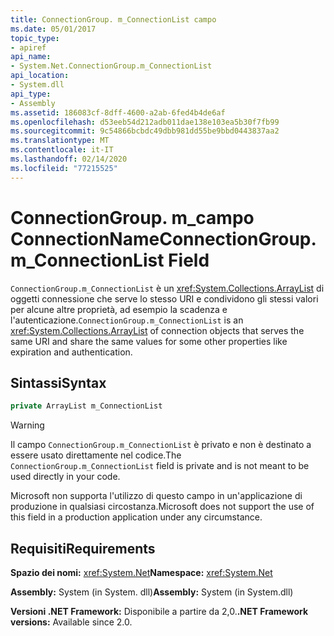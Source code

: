 ```yaml
---
title: ConnectionGroup. m_ConnectionList campo
ms.date: 05/01/2017
topic_type:
- apiref
api_name:
- System.Net.ConnectionGroup.m_ConnectionList
api_location:
- System.dll
api_type:
- Assembly
ms.assetid: 186083cf-8dff-4600-a2ab-6fed4b4de6af
ms.openlocfilehash: d53eeb54d212adb011dae138e103ea5b30f7fb99
ms.sourcegitcommit: 9c54866bcbdc49dbb981dd55be9bbd0443837aa2
ms.translationtype: MT
ms.contentlocale: it-IT
ms.lasthandoff: 02/14/2020
ms.locfileid: "77215525"
---
```

# <a name="connectiongroupm_connectionlist-field"></a><span data-ttu-id="31e11-102">ConnectionGroup. m\_campo ConnectionName</span><span class="sxs-lookup"><span data-stu-id="31e11-102">ConnectionGroup.m\_ConnectionList Field</span></span>

<span data-ttu-id="31e11-103">`ConnectionGroup.m_ConnectionList` è un <xref:System.Collections.ArrayList> di oggetti connessione che serve lo stesso URI e condividono gli stessi valori per alcune altre proprietà, ad esempio la scadenza e l'autenticazione.</span><span class="sxs-lookup"><span data-stu-id="31e11-103">`ConnectionGroup.m_ConnectionList` is an <xref:System.Collections.ArrayList> of connection objects that serves the same URI and share the same values for some other properties like expiration and authentication.</span></span>

## <a name="syntax"></a><span data-ttu-id="31e11-104">Sintassi</span><span class="sxs-lookup"><span data-stu-id="31e11-104">Syntax</span></span>
  
```csharp  
private ArrayList m_ConnectionList
```

> [!WARNING]
> <span data-ttu-id="31e11-105">Il campo `ConnectionGroup.m_ConnectionList` è privato e non è destinato a essere usato direttamente nel codice.</span><span class="sxs-lookup"><span data-stu-id="31e11-105">The `ConnectionGroup.m_ConnectionList` field is private and is not meant to be used directly in your code.</span></span>
> 
> <span data-ttu-id="31e11-106">Microsoft non supporta l'utilizzo di questo campo in un'applicazione di produzione in qualsiasi circostanza.</span><span class="sxs-lookup"><span data-stu-id="31e11-106">Microsoft does not support the use of this field in a production application under any circumstance.</span></span>

## <a name="requirements"></a><span data-ttu-id="31e11-107">Requisiti</span><span class="sxs-lookup"><span data-stu-id="31e11-107">Requirements</span></span>

<span data-ttu-id="31e11-108">**Spazio dei nomi:** <xref:System.Net></span><span class="sxs-lookup"><span data-stu-id="31e11-108">**Namespace:** <xref:System.Net></span></span>

<span data-ttu-id="31e11-109">**Assembly:** System (in System. dll)</span><span class="sxs-lookup"><span data-stu-id="31e11-109">**Assembly:** System (in System.dll)</span></span>

<span data-ttu-id="31e11-110">**Versioni .NET Framework:** Disponibile a partire da 2,0.</span><span class="sxs-lookup"><span data-stu-id="31e11-110">**.NET Framework versions:** Available since 2.0.</span></span>
